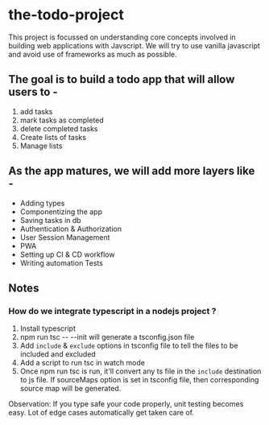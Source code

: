 # the-todo-project

This project is focussed on understanding core concepts involved in building web applications with Javscript.
We will try to use vanilla javascript and avoid use of frameworks as much as possible.

## The goal is to build a todo app that will allow users to -
1) add tasks
2) mark tasks as completed
3) delete completed tasks
4) Create lists of tasks
5) Manage lists

## As the app matures, we will add more layers like -
- Adding types
- Componentizing the app
- Saving tasks in db
- Authentication & Authorization
- User Session Management
- PWA
- Setting up CI & CD workflow
- Writing automation Tests

## Notes

### How do we integrate typescript in a nodejs project ?

1) Install typescript
2) npm run tsc -- --init will generate a tsconfig.json file
3) Add `include` & `exclude` options in tsconfig file to tell the files to be included and excluded
4) Add a script to run tsc in watch mode
5) Once npm run tsc is run, it'll convert any ts file in the `include` destination to js file. If sourceMaps option is set
    in tsconfig file, then corresponding source map will be generated.

Observation:
If you type safe your code properly, unit testing becomes easy. Lot of edge cases automatically get taken care of.
